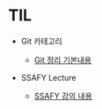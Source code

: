 # TIL

- Git 카테고리
    - [Git 정리 기본내용](git/git정리.md)

- SSAFY Lecture
    - [SSAFY 강의 내용](lecture/README.md)